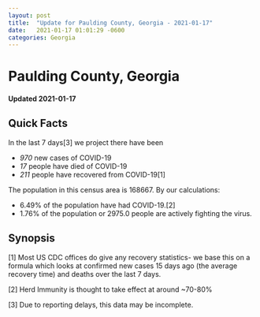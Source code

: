 ```yaml
---
layout: post
title:  "Update for Paulding County, Georgia - 2021-01-17"
date:   2021-01-17 01:01:29 -0600
categories: Georgia
---
```


# Paulding County, Georgia
#### Updated 2021-01-17

## Quick Facts

In the last 7 days[3] we project there have been
- *970* new cases of COVID-19
- *17* people have died of COVID-19
- *211* people have recovered from COVID-19[1]

The population in this census area is 168667. By our calculations:
- 6.49% of the population have had COVID-19.[2]
- 1.76% of the population or 2975.0 people are actively fighting the virus.

## Synopsis




[1] Most US CDC offices do give any recovery statistics- we base this on a formula which looks at confirmed new cases
15 days ago (the average recovery time) and deaths over the last 7 days.

[2] Herd Immunity is thought to take effect at around ~70-80%

[3] Due to reporting delays, this data may be incomplete.
 
    